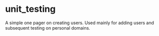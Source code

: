 # unit_testing
A simple one pager on creating users. Used mainly for adding users and subsequent testing on personal domains.

